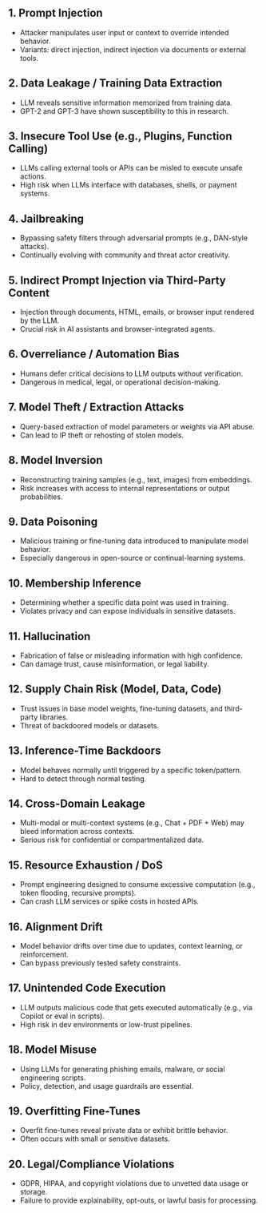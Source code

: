 ## 1. Prompt Injection
- Attacker manipulates user input or context to override intended behavior.
- Variants: direct injection, indirect injection via documents or external tools.

## 2. Data Leakage / Training Data Extraction
- LLM reveals sensitive information memorized from training data.
- GPT-2 and GPT-3 have shown susceptibility to this in research.

## 3. Insecure Tool Use (e.g., Plugins, Function Calling)
- LLMs calling external tools or APIs can be misled to execute unsafe actions.
- High risk when LLMs interface with databases, shells, or payment systems.

## 4. Jailbreaking
- Bypassing safety filters through adversarial prompts (e.g., DAN-style attacks).
- Continually evolving with community and threat actor creativity.

## 5. Indirect Prompt Injection via Third-Party Content
- Injection through documents, HTML, emails, or browser input rendered by the LLM.
- Crucial risk in AI assistants and browser-integrated agents.

## 6. Overreliance / Automation Bias
- Humans defer critical decisions to LLM outputs without verification.
- Dangerous in medical, legal, or operational decision-making.

## 7. Model Theft / Extraction Attacks
- Query-based extraction of model parameters or weights via API abuse.
- Can lead to IP theft or rehosting of stolen models.

## 8. Model Inversion
- Reconstructing training samples (e.g., text, images) from embeddings.
- Risk increases with access to internal representations or output probabilities.

## 9. Data Poisoning
- Malicious training or fine-tuning data introduced to manipulate model behavior.
- Especially dangerous in open-source or continual-learning systems.

## 10. Membership Inference
- Determining whether a specific data point was used in training.
- Violates privacy and can expose individuals in sensitive datasets.

## 11. Hallucination
- Fabrication of false or misleading information with high confidence.
- Can damage trust, cause misinformation, or legal liability.

## 12. Supply Chain Risk (Model, Data, Code)
- Trust issues in base model weights, fine-tuning datasets, and third-party libraries.
- Threat of backdoored models or datasets.

## 13. Inference-Time Backdoors
- Model behaves normally until triggered by a specific token/pattern.
- Hard to detect through normal testing.

## 14. Cross-Domain Leakage
- Multi-modal or multi-context systems (e.g., Chat + PDF + Web) may bleed information across contexts.
- Serious risk for confidential or compartmentalized data.

## 15. Resource Exhaustion / DoS
- Prompt engineering designed to consume excessive computation (e.g., token flooding, recursive prompts).
- Can crash LLM services or spike costs in hosted APIs.

## 16. Alignment Drift
- Model behavior drifts over time due to updates, context learning, or reinforcement.
- Can bypass previously tested safety constraints.

## 17. Unintended Code Execution
- LLM outputs malicious code that gets executed automatically (e.g., via Copilot or eval in scripts).
- High risk in dev environments or low-trust pipelines.

## 18. Model Misuse
- Using LLMs for generating phishing emails, malware, or social engineering scripts.
- Policy, detection, and usage guardrails are essential.

## 19. Overfitting Fine-Tunes
- Overfit fine-tunes reveal private data or exhibit brittle behavior.
- Often occurs with small or sensitive datasets.

## 20. Legal/Compliance Violations
- GDPR, HIPAA, and copyright violations due to unvetted data usage or storage.
- Failure to provide explainability, opt-outs, or lawful basis for processing.
